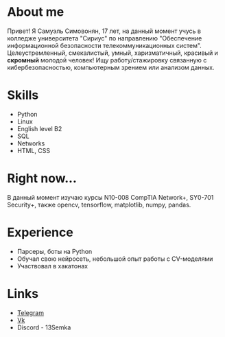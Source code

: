 # About me
Привет! Я Самуэль Симовонян, 17 лет, на данный момент учусь в колледже университета "Сириус" по направлению "Обеспечение информационной безопасности телекоммуникационных систем". Целеустремленный, смекалистый, умный, харизматичный, красивый и <b>скромный</b> молодой человек! Ищу работу/стажировку связанную с кибербезопасностью, компьютерным зрением или анализом данных.
# Skills
* Python
* Linux
* English level B2
* SQL
* Networks
* HTML, CSS
# Right now...
В данный момент изучаю курсы N10-008 CompTIA Network+, SY0-701 Security+, также opencv, tensorflow, matplotlib, numpy, pandas.
# Experience
* Парсеры, боты на Python
* Обучал свою нейросеть, небольшой опыт работы с CV-моделями
* Участвовал в хакатонах
# Links 
* <a href="https://t.me/doitordietrying">Telegram<a/>
* <a href="https://vk.com/iaintgonnaquit">Vk</a>
* Discord - 13Semka
